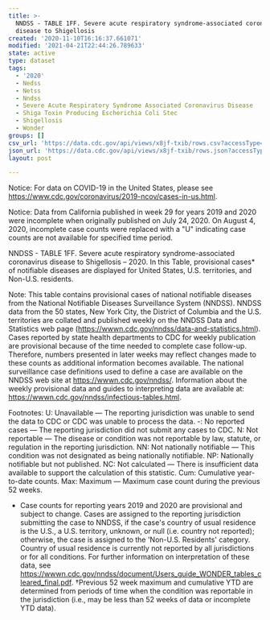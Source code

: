 ```yaml
---
title: >-
  NNDSS - TABLE 1FF. Severe acute respiratory syndrome-associated coronavirus
  disease to Shigellosis
created: '2020-11-10T16:16:37.661071'
modified: '2021-04-21T22:44:26.789633'
state: active
type: dataset
tags:
  - '2020'
  - Nedss
  - Netss
  - Nndss
  - Severe Acute Respiratory Syndrome Associated Coronavirus Disease
  - Shiga Toxin Producing Escherichia Coli Stec
  - Shigellosis
  - Wonder
groups: []
csv_url: 'https://data.cdc.gov/api/views/x8jf-txib/rows.csv?accessType=DOWNLOAD'
json_url: 'https://data.cdc.gov/api/views/x8jf-txib/rows.json?accessType=DOWNLOAD'
layout: post

---
```

Notice: For data on COVID-19 in the United States, please see https://www.cdc.gov/coronavirus/2019-ncov/cases-in-us.html.

Notice: Data from California published in week 29 for years 2019 and 2020 were incomplete when originally published on July 24, 2020. On August 4, 2020, incomplete case counts were replaced with a "U" indicating case counts are not available for specified time period. 

NNDSS - TABLE 1FF. Severe acute respiratory syndrome-associated coronavirus disease to Shigellosis – 2020.  In this Table, provisional cases* of notifiable diseases are displayed for United States, U.S. territories, and Non-U.S. residents.

Note: 
This table contains provisional cases of national notifiable diseases from the National Notifiable Diseases Surveillance System (NNDSS). NNDSS data from the 50 states, New York City, the District of Columbia and the U.S. territories are collated and published weekly on the NNDSS Data and Statistics web page (https://wwwn.cdc.gov/nndss/data-and-statistics.html). Cases reported by state health departments to CDC for weekly publication are provisional because of the time needed to complete case follow-up. Therefore, numbers presented in later weeks may reflect changes made to these counts as additional information becomes available. The national surveillance case definitions used to define a case are available on the NNDSS web site at https://wwwn.cdc.gov/nndss/. Information about the weekly provisional data and guides to interpreting data are available at: https://wwwn.cdc.gov/nndss/infectious-tables.html. 

Footnotes:
U: Unavailable — The reporting jurisdiction was unable to send the data to CDC or CDC was unable to process the data.
-: No reported cases — The reporting jurisdiction did not submit any cases to CDC.
N: Not reportable — The disease or condition was not reportable by law, statute, or regulation in the reporting jurisdiction.
NN: Not nationally notifiable — This condition was not designated as being nationally notifiable.
NP: Nationally notifiable but not published.
NC: Not calculated — There is insufficient data available to support the calculation of this statistic.
Cum: Cumulative year-to-date counts.
Max: Maximum — Maximum case count during the previous 52 weeks.
* Case counts for reporting years 2019 and 2020 are provisional and subject to change. Cases are assigned to the reporting jurisdiction submitting the case to NNDSS, if the case's country of usual residence is the U.S., a U.S. territory, unknown, or null (i.e. country not reported); otherwise, the case is assigned to the 'Non-U.S. Residents' category. Country of usual residence is currently not reported by all jurisdictions or for all conditions. For further information on interpretation of these data, see https://wwwn.cdc.gov/nndss/document/Users_guide_WONDER_tables_cleared_final.pdf.
†Previous 52 week maximum and cumulative YTD are determined from periods of time when the condition was reportable in the jurisdiction (i.e., may be less than 52 weeks of data or incomplete YTD data).
